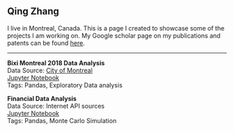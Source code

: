 ## Qing Zhang
I live in Montreal, Canada. This is a page I created to showcase some of the projects I am working on. 
My Google scholar page on my publications and patents can be found [here](https://scholar.google.ca/citations?user=BcklpsIAAAAJ&hl=en).

---
**Bixi Montreal 2018 Data Analysis**  
Data Source: [City of Montreal](http://donnees.ville.montreal.qc.ca/)  
[Jupyter Notebook](https://nbviewer.jupyter.org/github/calony/Data_analysis_BIXI/blob/master/BixiMontrealRentals2018.ipynb)   
Tags: Pandas, Exploratory Data analysis


**Financial Data Analysis**  
Data Source: Internet API sources  
[Jupyter Notebook](https://nbviewer.jupyter.org/github/calony/finance-project/blob/master/Fin_testbench.ipynb)   
Tags: Pandas, Monte Carlo Simulation
